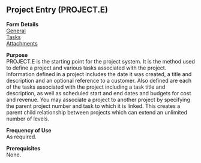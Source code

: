 ##  Project Entry (PROJECT.E)

<PageHeader />

**Form Details**  
[ General ](PROJECT-E-1/)   
[ Tasks ](PROJECT-E-2/)   
[ Attachments ](PROJECT-E-3/)   

**Purpose**  
PROJECT.E is the starting point for the project system. It is the method used
to define a project and various tasks associated with the project. Information
defined in a project includes the date it was created, a title and description
and an optional reference to a customer. Also defined are each of the tasks
associated with the project including a task title and description, as well as
scheduled start and end dates and budgets for cost and revenue. You may
associate a project to another project by specifying the parent project number
and task to which it is linked. This creates a parent child relationship
between projects which can extend an unlimited number of levels.

**Frequency of Use**  
As required.

**Prerequisites**  
None.

<badge text= "Version 8.10.57" vertical="middle" />

<PageFooter />